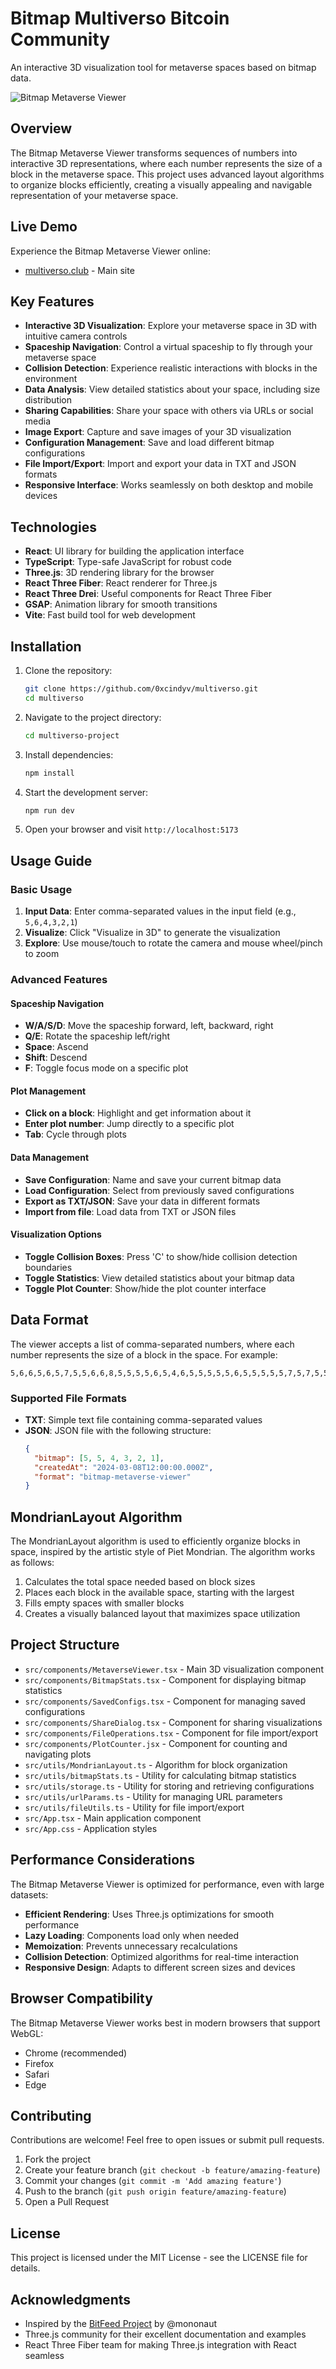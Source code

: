 # Bitmap Multiverso Bitcoin Community

An interactive 3D visualization tool for metaverse spaces based on bitmap data.

![Bitmap Metaverse Viewer](./multiverso-project/public/screenshot.svg)

## Overview

The Bitmap Metaverse Viewer transforms sequences of numbers into interactive 3D representations, where each number represents the size of a block in the metaverse space. This project uses advanced layout algorithms to organize blocks efficiently, creating a visually appealing and navigable representation of your metaverse space.

## Live Demo

Experience the Bitmap Metaverse Viewer online:

- [multiverso.club](https://multiverso.club) - Main site

## Key Features

- **Interactive 3D Visualization**: Explore your metaverse space in 3D with intuitive camera controls
- **Spaceship Navigation**: Control a virtual spaceship to fly through your metaverse space
- **Collision Detection**: Experience realistic interactions with blocks in the environment
- **Data Analysis**: View detailed statistics about your space, including size distribution
- **Sharing Capabilities**: Share your space with others via URLs or social media
- **Image Export**: Capture and save images of your 3D visualization
- **Configuration Management**: Save and load different bitmap configurations
- **File Import/Export**: Import and export your data in TXT and JSON formats
- **Responsive Interface**: Works seamlessly on both desktop and mobile devices

## Technologies

- **React**: UI library for building the application interface
- **TypeScript**: Type-safe JavaScript for robust code
- **Three.js**: 3D rendering library for the browser
- **React Three Fiber**: React renderer for Three.js
- **React Three Drei**: Useful components for React Three Fiber
- **GSAP**: Animation library for smooth transitions
- **Vite**: Fast build tool for web development

## Installation

1. Clone the repository:
   ```bash
   git clone https://github.com/0xcindyv/multiverso.git
   cd multiverso
   ```

2. Navigate to the project directory:
   ```bash
   cd multiverso-project
   ```

3. Install dependencies:
   ```bash
   npm install
   ```

4. Start the development server:
   ```bash
   npm run dev
   ```

5. Open your browser and visit `http://localhost:5173`

## Usage Guide

### Basic Usage

1. **Input Data**: Enter comma-separated values in the input field (e.g., `5,6,4,3,2,1`)
2. **Visualize**: Click "Visualize in 3D" to generate the visualization
3. **Explore**: Use mouse/touch to rotate the camera and mouse wheel/pinch to zoom

### Advanced Features

#### Spaceship Navigation
- **W/A/S/D**: Move the spaceship forward, left, backward, right
- **Q/E**: Rotate the spaceship left/right
- **Space**: Ascend
- **Shift**: Descend
- **F**: Toggle focus mode on a specific plot

#### Plot Management
- **Click on a block**: Highlight and get information about it
- **Enter plot number**: Jump directly to a specific plot
- **Tab**: Cycle through plots

#### Data Management
- **Save Configuration**: Name and save your current bitmap data
- **Load Configuration**: Select from previously saved configurations
- **Export as TXT/JSON**: Save your data in different formats
- **Import from file**: Load data from TXT or JSON files

#### Visualization Options
- **Toggle Collision Boxes**: Press 'C' to show/hide collision detection boundaries
- **Toggle Statistics**: View detailed statistics about your bitmap data
- **Toggle Plot Counter**: Show/hide the plot counter interface

## Data Format

The viewer accepts a list of comma-separated numbers, where each number represents the size of a block in the space. For example:

```
5,6,6,5,6,5,7,5,5,6,6,8,5,5,5,5,6,5,4,6,5,5,5,5,5,6,5,5,5,5,5,7,5,7,5,5,5,5,5,5,5,5,5,4,5,5,5,5,5,5,5,4,5,5,4,5,5,5,5,4,4,5,4,6,4,5,4,5,5,4,4,4,5,5,6,5,5,4,4,6,5,4,5,5,5,4,5,4,5,5,4,4,4,4,4,3,4,3,3,3,5,5,4,3,3,3,2,3,4,3,5,4,3,3,3,4,3,4,5,2,4,5,5,5,5,5,4,5,4,4,4,4,3,4,3,5,5,4,5,4,4,3,5,4,4,5,5,5,5,3,4,5,5,3,4,4,5,2,3,5,4,5,5,5,5,4,4,3,4,4,3,4,4,3,3,3,4,3,4,3,4,4,4,4,4,3,3,4,3,4,4,4,4,4,4,4,3,4,4,4,4,4,3,3,3,4,4,4,4,4,3,3,3,3,4,3,3,4,3,3,4,3,4,1,3,3,3,4,2,4,3,4,5,2,3,4,3,3,3,4,3,3,4,3,2,2,2,3,3,2,2,3,3,2,2,2,4,3,3,3,1,3,2,1,1,1,1,1,4,2,3,1,2,1,2,4,2,2,8,3,3,4
```

### Supported File Formats

- **TXT**: Simple text file containing comma-separated values
- **JSON**: JSON file with the following structure:
  ```json
  {
    "bitmap": [5, 5, 4, 3, 2, 1],
    "createdAt": "2024-03-08T12:00:00.000Z",
    "format": "bitmap-metaverse-viewer"
  }
  ```

## MondrianLayout Algorithm

The MondrianLayout algorithm is used to efficiently organize blocks in space, inspired by the artistic style of Piet Mondrian. The algorithm works as follows:

1. Calculates the total space needed based on block sizes
2. Places each block in the available space, starting with the largest
3. Fills empty spaces with smaller blocks
4. Creates a visually balanced layout that maximizes space utilization

## Project Structure

- `src/components/MetaverseViewer.tsx` - Main 3D visualization component
- `src/components/BitmapStats.tsx` - Component for displaying bitmap statistics
- `src/components/SavedConfigs.tsx` - Component for managing saved configurations
- `src/components/ShareDialog.tsx` - Component for sharing visualizations
- `src/components/FileOperations.tsx` - Component for file import/export
- `src/components/PlotCounter.jsx` - Component for counting and navigating plots
- `src/utils/MondrianLayout.ts` - Algorithm for block organization
- `src/utils/bitmapStats.ts` - Utility for calculating bitmap statistics
- `src/utils/storage.ts` - Utility for storing and retrieving configurations
- `src/utils/urlParams.ts` - Utility for managing URL parameters
- `src/utils/fileUtils.ts` - Utility for file import/export
- `src/App.tsx` - Main application component
- `src/App.css` - Application styles

## Performance Considerations

The Bitmap Metaverse Viewer is optimized for performance, even with large datasets:

- **Efficient Rendering**: Uses Three.js optimizations for smooth performance
- **Lazy Loading**: Components load only when needed
- **Memoization**: Prevents unnecessary recalculations
- **Collision Detection**: Optimized algorithms for real-time interaction
- **Responsive Design**: Adapts to different screen sizes and devices

## Browser Compatibility

The Bitmap Metaverse Viewer works best in modern browsers that support WebGL:

- Chrome (recommended)
- Firefox
- Safari
- Edge

## Contributing

Contributions are welcome! Feel free to open issues or submit pull requests.

1. Fork the project
2. Create your feature branch (`git checkout -b feature/amazing-feature`)
3. Commit your changes (`git commit -m 'Add amazing feature'`)
4. Push to the branch (`git push origin feature/amazing-feature`)
5. Open a Pull Request

## License

This project is licensed under the MIT License - see the LICENSE file for details.

## Acknowledgments

- Inspired by the [BitFeed Project](https://github.com/bitfeed-project/bitfeed) by @mononaut
- Three.js community for their excellent documentation and examples
- React Three Fiber team for making Three.js integration with React seamless
